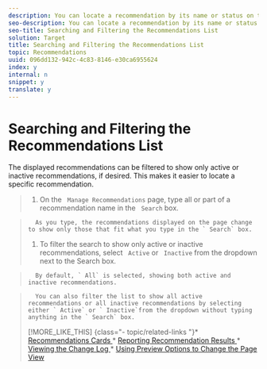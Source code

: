 ```yaml
---
description: You can locate a recommendation by its name or status on the Manage Recommendations page.
seo-description: You can locate a recommendation by its name or status on the Manage Recommendations page.
seo-title: Searching and Filtering the Recommendations List
solution: Target
title: Searching and Filtering the Recommendations List
topic: Recommendations
uuid: 096dd132-942c-4c83-8146-e30ca6955624
index: y
internal: n
snippet: y
translate: y
---
```


# Searching and Filtering the Recommendations List

The displayed recommendations can be filtered to show only active or inactive recommendations, if desired. This makes it easier to locate a specific recommendation. 

>1. On the ` Manage Recommendations` page, type all or part of a recommendation name in the ` Search` box.

>       As you type, the recommendations displayed on the page change to show only those that fit what you type in the ` Search` box. 
>1. To filter the search to show only active or inactive recommendations, select ` Active` or ` Inactive` from the dropdown next to the Search box.

>       By default, ` All` is selected, showing both active and inactive recommendations. 

>       You can also filter the list to show all active recommendations or all inactive recommendations by selecting either ` Active` or ` Inactive`from the dropdown without typing anything in the ` Search` box. 
>[!MORE_LIKE_THIS] {class="- topic/related-links "}* [ Recommendations Cards ](r_card_understanding_recs.md#reference_5F99F1159DD741CCB92963C9B32C28B0)* [ Reporting Recommendation Results ](c_Testing_Recommendation_Results.md#concept_E5B86C2093404403A6900BD0A4CFCCBB)* [ Viewing the Change Log ](t_Viewing_the_Change_Log.md#task_0B5CF07FDC30484F89A58E402ADFE493)* [ Using Preview Options to Change the Page View ](r_previewoptions_recs.md#reference_8EBD7A9F6CF247B79A9FDCB85AB55C82)
